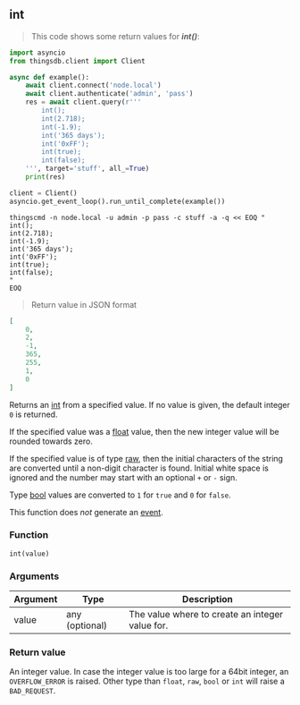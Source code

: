 ## int

> This code shows some return values for ***int()***:

```python
import asyncio
from thingsdb.client import Client

async def example():
    await client.connect('node.local')
    await client.authenticate('admin', 'pass')
    res = await client.query(r'''
        int();
        int(2.718);
        int(-1.9);
        int('365 days');
        int('0xFF');
        int(true);
        int(false);
    ''', target='stuff', all_=True)
    print(res)

client = Client()
asyncio.get_event_loop().run_until_complete(example())
```

```shell
thingscmd -n node.local -u admin -p pass -c stuff -a -q << EOQ "
int();
int(2.718);
int(-1.9);
int('365 days');
int('0xFF');
int(true);
int(false);
"
EOQ
```

> Return value in JSON format

```json
[
    0,
    2,
    -1,
    365,
    255,
    1,
    0
]
```

Returns an [int](#integer) from a specified value.
If no value is given, the default integer `0` is returned.

If the specified value was a [float](#floating-point) value, then the
new integer value will be rounded towards zero.

If the specified value is of type [raw](#string-raw), then the initial characters
of the string are converted until a non-digit character is found.
Initial white space is ignored and the number may start with an optional `+` or `-` sign.

Type [bool](#bool) values are converted to `1` for `true` and `0` for `false`.

This function does *not* generate an [event](#events).

### Function
`int(value)`

### Arguments
Argument | Type | Description
-------- | ---- | -----------
value | any (optional) | The value where to create an integer value for.

### Return value
An integer value. In case the integer value is too large for a 64bit integer,
an `OVERFLOW_ERROR` is raised. Other type than `float`, `raw`, `bool` or `int`
will raise a `BAD_REQUEST`.
